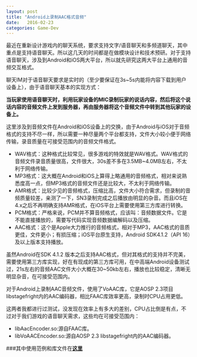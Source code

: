 ```yaml
---
layout: post
title: "Android上录制AAC格式音频"
date:   2016-02-23
categories: Game-Dev
---
```


最近在重新设计游戏内的聊天系统，要求支持文字/语音聊天和多频道聊天，其中重点是支持语音聊天。所以这几天的时间都是在做模块设计和技术预研。对于支持语音聊天，涉及到Android和iOS两大平台，所以就先研究这两大平台上通用的音频交互格式。

聊天IM对于语音聊天要求是实时的（至少要保证在3s~5s内能将内容下载到用户设备上），由于语音聊天基本的实现方式：
  
**当玩家使用语音聊天时，利用玩家设备的MIC录制玩家的说话内容，然后将这个说话内容的音频文件上发到服务器，再由服务器将这个音频文件中转到其他玩家的设备上。**

这里涉及到音频文件在Android和iOS设备上的交换，由于Android与iOS对于音频格式的支持不尽一样，所以需要一种尽量两个平台都支持，文件大小较小便于网络传输，录音质量在可接受范围内的音频文件格式。

* WAV格式：这种格式比较常见，很多游戏的特效就是WAV格式。WAV格式的音频文件录音质量很高，文件很大，30s差不多在3.5MB~4.0MB左右，不太利于网络传输。  
* MP3格式：这大概在Android和iOS上算得上略通用的音频格式，相对来说熟悉度高一点，但MP3格式的音频文件还是比较大，不太利于网络传输。  
* AMR格式：比较少见的音频格式，压缩比高，文件大小符合需求，但录制的音频质量较差，亲测了一下，SN3录制完成之后播放由明显的杂音。而且iOS在4.x之后不再明确支持AMR格式，在iOS平台上需要使用第三方库进行转换。  
* PCM格式：严格来说，PCM并不算音频格式，应该叫：音频数据文件。它是不能直接播放的，需要写代码实现音频数据编解码以及压缩。  
* AAC格式：这个是Apple大力推行的音频格式，相对于MP3，AAC格式的音质更佳，文件更小；有损压缩；iOS平台原生支持，Android SDK4.1.2（API 16）及以上版本支持播放。

虽然Android在SDK 4.1.2 版本之后支持AAC格式，但对其格式的支持并不完美，需要使用第三方库实现，好在有现成的第三方库可用，在中高端Android设备测试过，21s左右的音频AAC文件大小大概在30~50kb左右，播放也比较稳定，清晰无明显杂音，在可接受范围内。

对于Android上录制AAC音频文件，使用了VoAAC库，它是AOSP 2.3项目libstagefright内的AAC编码器，相比FAAC库效率更高，录制时CPU占用更低。

这两者我都进行过测试，没发现在效率上有多大的差别，CPU占比倒是有点，不过对于我们游戏的语音聊天需求，这些均在可接受范围内：  

* libAacEncoder.so:源自FAAC库。
* libVoAACEncoder.so:源自AOSP 2.3 libstagefright内的AAC编码器。

###其中使用范例和库文件在[**这里**](https://github.com/shaoyuan1943/AndroidRecordAAC)
